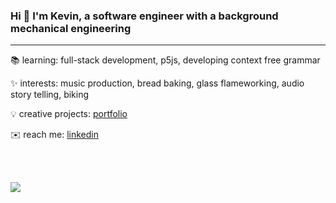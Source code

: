 ### Hi 👋 I'm Kevin, a software engineer with a background mechanical engineering
---

📚 learning:  full-stack development, p5js, developing context free grammar

✨ interests: music production, bread baking, glass flameworking, audio story telling, biking

💡 creative projects: [portfolio](https://kevin-lam.netlify.app/)

✉️ reach me: [linkedin](https://www.linkedin.com/in/kevin-q-lam/)

<br>
<br>

![](https://komarev.com/ghpvc/?username=kevin-lambda&color=green)

<!--
🖥️ software development projects: [portfolio](///////////////////)
-->
